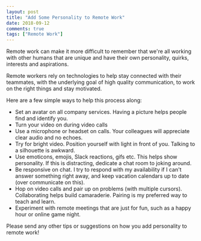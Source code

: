 ```yaml
---
layout: post
title: "Add Some Personality to Remote Work"
date: 2018-09-12
comments: true
tags: ["Remote Work"]
---
```


Remote work can make it more difficult to remember that we're all working with other humans that are unique and have their own personality, quirks, interests and aspirations.

Remote workers rely on technologies to help stay connected with their teammates, with the underlying goal of high quality communication, to work on the right things and stay motivated.

Here are a few simple ways to help this process along:

- Set an avatar on all company services. Having a picture helps people find and identify you.
- Turn your video on during video calls
- Use a microphone or headset on calls. Your colleagues will appreciate clear audio and no echoes.
- Try for bright video. Position yourself with light in front of you. Talking to a silhouette is awkward.
- Use emoticons, emojis, Slack reactions, gifs etc. This helps show personality. If this is distracting, dedicate a chat room to joking around.
- Be responsive on chat. I try to respond with my availability if I can't answer something right away, and keep vacation calendars up to date (over communicate on this).
- Hop on video calls and pair up on problems (with multiple cursors). Collaborating helps build camaraderie. Pairing is my preferred way to teach and learn.
- Experiment with remote meetings that are just for fun, such as a happy hour or online game night.

Please send any other tips or suggestions on how you add personality to remote work!


